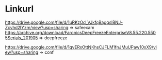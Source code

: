 # Linkurl

https://drive.google.com/file/d/1uRKzOd_VJkfqBagqsIBNJ-Zcvhd2IYzm/view?usp=sharing => safeexam
https://archive.org/download/FaronicsDeepFreezeEnterpriseV8.55.220.5505Serials_201905 => deepfreeze

https://drive.google.com/file/d/1qvERxOttNKhsCJFLM1fnJMuUPaw10xX9/view?usp=sharing => conf
